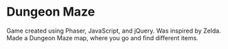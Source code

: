 # Dungeon Maze
Game created using Phaser, JavaScript, and jQuery. Was inspired by Zelda. Made a Dungeon Maze map, where you go and find different items.
